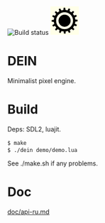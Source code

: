 ![Build status](https://github.com/gl00my/dein/actions/workflows/CI.yml/badge.svg)
<img src="data/icon.png">

# DEIN

Minimalist pixel engine.

# Build

Deps: SDL2, luajit.
```
$ make
$ ./dein demo/demo.lua
```
See ./make.sh if any problems.

# Doc

[doc/api-ru.md](doc/api-ru.md)
